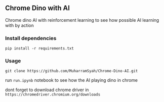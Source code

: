 ## Chrome Dino with AI

Chrome dino AI with reinforcement learning to see how possible AI learning with by action

### Install dependencies
```
pip install -r requirements.txt
```

### Usage
```
git clone https://github.com/MuharramSyah/Chrome-Dino-AI.git
```

run `run.ipynb` notebook to see how the AI playing dino in chrome

dont forget to download chrome driver in `https://chromedriver.chromium.org/downloads`

